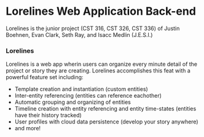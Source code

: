 # Lorelines Web Application Back-end
Lorelines is the junior project (CST 316, CST 326, CST 336) of Justin Boehnen, Evan Clark, Seth Ray, and Isacc Medlin (J.E.S.I.)

### Lorelines
Lorelines is a web app wherin users can organize every minute detail of the project or story they are creating. Lorelines accomplishes this feat with a powerful feature set including:
- Template creation and instantiation (custom entities)
- Inter-entity referencing (entities can reference eachother)
- Automatic grouping and organizing of entities
- Timeline creation with entity referencing and entity time-states (entities have their history tracked)
- User profiles with cloud data persistence (develop your story anywhere)
- and more!
